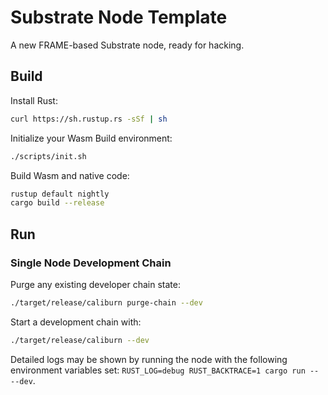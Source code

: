 # Substrate Node Template

A new FRAME-based Substrate node, ready for hacking.

## Build

Install Rust:

```bash
curl https://sh.rustup.rs -sSf | sh
```

Initialize your Wasm Build environment:

```bash
./scripts/init.sh
```

Build Wasm and native code:

```bash
rustup default nightly
cargo build --release
```

## Run

### Single Node Development Chain

Purge any existing developer chain state:

```bash
./target/release/caliburn purge-chain --dev
```

Start a development chain with:

```bash
./target/release/caliburn --dev
```

Detailed logs may be shown by running the node with the following environment variables set: `RUST_LOG=debug RUST_BACKTRACE=1 cargo run -- --dev`.

